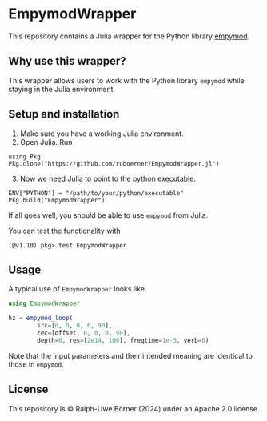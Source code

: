 # EmpymodWrapper

This repository contains a Julia wrapper for the Python library [empymod](https://github.com/emsig/empymod). 

## Why use this wrapper?

This wrapper allows users to work with the Python library `empymod` while staying in the Julia environment.

## Setup and installation

1. Make sure you have a working Julia environment.
2. Open Julia. Run
```
using Pkg
Pkg.clone("https://github.com/ruboerner/EmpymodWrapper.jl")
```
3. Now we need Julia to point to the python executable.
```
ENV["PYTHON"] = "/path/to/your/python/executable"
Pkg.build("EmpymodWrapper")
```
If all goes well, you should be able to use `empymod` from Julia.

You can test the functionality with
```
(@v1.10) pkg> test EmpymodWrapper
```

## Usage

A typical use of `EmpymodWrapper` looks like
``` julia
using EmpymodWrapper

hz = empymod_loop(
        src=[0, 0, 0, 0, 90],
        rec=[offset, 0, 0, 0, 90],
        depth=0, res=[2e14, 100], freqtime=1e-3, verb=0)
```

Note that the input parameters and their intended meaning are identical to those in `empymod`.

## License

This repository is &copy; Ralph-Uwe B&ouml;rner (2024) under an Apache 2.0 license.

